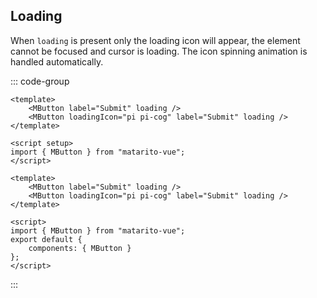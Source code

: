 ## Loading

When `loading` is present only the loading icon will appear, the element cannot be focused and cursor is loading. The icon spinning animation is handled automatically.

<DemoContainer>
<MButton label="Submit" loading />
<MButton loadingIcon="pi pi-cog" label="Submit" loading/>
</DemoContainer>

::: code-group

```vue [Composition API]
<template>
	<MButton label="Submit" loading />
	<MButton loadingIcon="pi pi-cog" label="Submit" loading />
</template>

<script setup>
import { MButton } from "matarito-vue";
</script>
```

```vue [Options API]
<template>
	<MButton label="Submit" loading />
	<MButton loadingIcon="pi pi-cog" label="Submit" loading />
</template>

<script>
import { MButton } from "matarito-vue";
export default {
	components: { MButton }
};
</script>
```

:::
